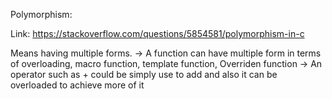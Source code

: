 Polymorphism:

Link: https://stackoverflow.com/questions/5854581/polymorphism-in-c

Means having multiple forms. 
-> A function can have multiple form in terms of overloading, macro function, template function, Overriden function
-> An operator such as + could be simply use to add and also it can be overloaded to achieve more of it